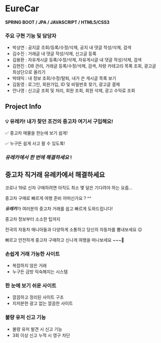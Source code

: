 # EureCar

**SPRING BOOT / JPA / JAVASCRIPT / HTML5/CSS3**

### 주요 구현 기능 및 담당자
- 박상연 : 공지글 조회/등록/수정/삭제, 공지 내 댓글 작성/삭제, 검색
- 김수진 : 거래글 내 댓글 작성/삭제, 신고글 등록
- 김용환 : 자유게시글 등록/수정/삭제, 자유게시글 내 댓글 작성/삭제, 검색
- 김현진 : DB 관리, 거래글 등록/수정/삭제, 검색, 차량 카테고리 목록 조회, 광고글 최상단으로 올리기
- 박태익 : 내 정보 조회/수정/탈퇴, 내가 쓴 게시글 목록 보기
- 김동영 : 로그인, 회원가입, ID 및 비밀번호 찾기, 광고글 결제
- 안나영 : 신고글 조회 및 처리, 회원 조회, 회원 삭제, 광고 수익료 조회

## Project Info

### 💡 유레카! 내가 찾던 조건의 중고차 여기서 구입해요!

✅ 중고차 매물을 한눈에 보기 쉽게!

✅ 누구든 쉽게 사고 팔 수 있도록!

### ***유레카**에서 한 번에 해결하세요* !

## 중고차 직거래 유레카에서 해결하세요

코로나 19로 신차 구매하려면 아직도 최소 몇 달은 기다려야 하는 요즘…

중고차 구매로 빠르게 여행 준비 어떠신가요 ? ^^

***유레카***가 여러분의 중고차 거래를 쉽고 빠르게 도와드립니다!

중고차 정보부터 소소한 팁까지

전국의 자동차 매니아들과 다양하게 소통하고 당신의 자동차를 뽐내보세요 😉

빠르고 안전하게 중고차 구매하고 신나게 여행을 떠나보세요 ~~~🚗

### 손쉽게 거래 가능한  사이트

- 복잡하지 않은 거래
- 누구든 금방 익숙해지는 시스템

### 한 눈에 보기 쉬운 사이트

- 깔끔하고 정리된 사이트 구조
- 지저분한 광고 없는 깔끔한 사이트

### 불량 유저 신고 기능

- 불량 유저 발견 시 신고 기능
- 3회 이상 신고 누적 시 영구 차단
